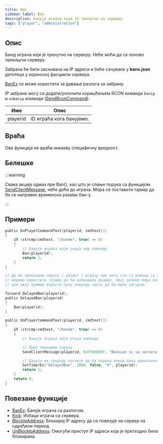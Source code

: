 ```yaml
---
title: Ban
sidebar_label: Ban
description: Банује играча који је тренутно на серверу.
tags: ["player", "administration"]
---
```


## Опис

Бануј играча који је тренутно на серверу. Неће моћи да се поново прикључи серверу.

Забрана ће бити заснована на IP адреси и биће сачувана у **bans.json** датотеци у коренској фасцикли сервера.

[BanEx](BanEx) се може користити за давање разлога за забрану.

IP забране могу се додати/уклонити коришћењем RCON команди `banip` и `unbanip` команди ([SendRconCommand](SendRconCommand)).

| Име      | Опис                         |
| -------- | ---------------------------- |
| playerid | ID играћа кога банујемо.     |

## Враћа

Ова функција не враћа никакву специфичну вредност.

## Белешке

:::warning

Свака акција одмах пре Ban(), као што је слање порука са функцијом [SendClientMessage](SendClientMessage), неће доћи до играча. Мора се поставити тајмер да би се направио временски размак бан-у.

:::

## Примери

```c
public OnPlayerCommandText(playerid, cmdtext[])
{
    if (strcmp(cmdtext, "/banme", true) == 0)
    {
        // Банује играћа који укуца ову команду
        Ban(playerid);
        return 1;
    }
}

// Да би приказали поруку ( разлог ) играчу пре него сто га избаци са сервера
// морамо користити тајмер да би направили размак. Овај размак мора бити само пар милисекунди,
// али овај пример користи пуну секунду чисто да би били сигурни.

forward DelayedBan(playerid);
public DelayedBan(playerid)
{
    Ban(playerid);
}

public OnPlayerCommandText(playerid, cmdtext[])
{
    if (strcmp(cmdtext, "/banme", true) == 0)
    {
        // Банује играца који укуца команду

        // Прво пошаљемо поруку
        SendClientMessage(playerid, 0xFF0000FF, "Banovan si sa servera!");

        // Банује их секунду касније да би порука изнад била приказана
        SetTimerEx("DelayedBan", 1000, false, "d", playerid);
        return 1;
    }
    return 0;
}
```

## Повезане функције

- [BanEx](BanEx): Банује играча са разлогом.
- [Kick](Kick): Избаци играча са сервера.
- [BlockIpAddress](BlockIpAddress): Блокирај IP адресу да се повезује на сервер на одређени период.
- [UnBlockIpAddress](UnBlockIpAddress): Омогући приступ IP адреси која је претходно била блокирана.
